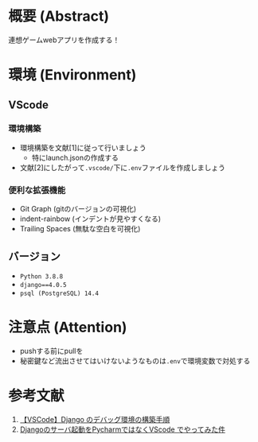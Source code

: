# 概要 (Abstract)
連想ゲームwebアプリを作成する！

# 環境 (Environment)

## VScode

### 環境構築
- 環境構築を文献[1]に従って行いましょう
    - 特にlaunch.jsonの作成する
- 文献[2]にしたがって`.vscode/`下に`.env`ファイルを作成しましょう

### 便利な拡張機能
- Git Graph (gitのバージョンの可視化)
- indent-rainbow (インデントが見やすくなる)
- Trailing Spaces (無駄な空白を可視化)


## バージョン
- `Python 3.8.8`
- `django==4.0.5`
- `psql (PostgreSQL) 14.4`



# 注意点 (Attention)
- pushする前にpullを
- 秘密鍵など流出させてはいけないようなものは`.env`で環境変数で対処する

# 参考文献
1. [【VSCode】Django のデバッグ環境の構築手順](https://daeudaeu.com/vscode-django/)
2. [Djangoのサーバ起動をPycharmではなくVScode でやってみた件](https://qiita.com/souta1003/items/2d104e7ce2838e0ae232)
